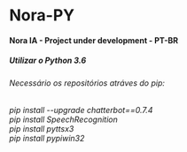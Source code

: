 # Nora-PY
<h4>Nora IA -  Project under development - PT-BR</h4>
<h5>Utilizar o Python 3.6</5>
<br>
<h6>Necessário os repositórios atráves do pip:<h6/>
  pip install --upgrade chatterbot==0.7.4<br>
  pip install SpeechRecognition<br>
  pip install pyttsx3<br>
  pip install pypiwin32<br>
